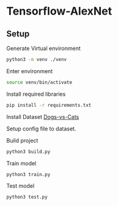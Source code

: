 # Tensorflow-AlexNet

## Setup
Generate Virtual environment
```bash
python3 -m venv ./venv
```
Enter environment
```bash
source venv/bin/activate
```
Install required libraries
```bash
pip install -r requirements.txt
```
Install Dataset [Dogs-vs-Cats](https://www.kaggle.com/c/dogs-vs-cats)

Setup config file to dataset.

Build project
```bash
python3 build.py
```
Train model
```bash
python3 train.py
```
Test model 
```bash
python3 test.py
```
